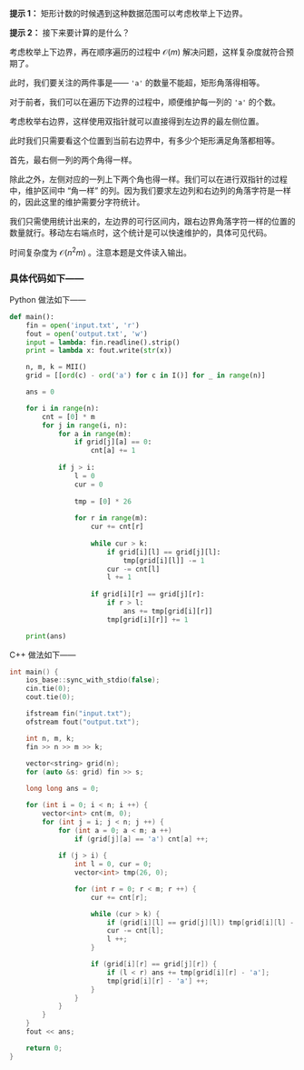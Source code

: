 **提示 1：** 矩形计数的时候遇到这种数据范围可以考虑枚举上下边界。

**提示 2：** 接下来要计算的是什么？

考虑枚举上下边界，再在顺序遍历的过程中 $\mathcal{O}(m)$ 解决问题，这样复杂度就符合预期了。

此时，我们要关注的两件事是—— `'a'` 的数量不能超，矩形角落得相等。

对于前者，我们可以在遍历下边界的过程中，顺便维护每一列的 `'a'` 的个数。

考虑枚举右边界，这样使用双指针就可以直接得到左边界的最左侧位置。

此时我们只需要看这个位置到当前右边界中，有多少个矩形满足角落都相等。

首先，最右侧一列的两个角得一样。

除此之外，左侧对应的一列上下两个角也得一样。我们可以在进行双指针的过程中，维护区间中 “角一样” 的列。因为我们要求左边列和右边列的角落字符是一样的，因此这里的维护需要分字符统计。

我们只需使用统计出来的，左边界的可行区间内，跟右边界角落字符一样的位置的数量就行。移动左右端点时，这个统计是可以快速维护的，具体可见代码。

时间复杂度为 $\mathcal{O}(n^2m)$ 。注意本题是文件读入输出。

### 具体代码如下——

Python 做法如下——

```Python []
def main():
    fin = open('input.txt', 'r')
    fout = open('output.txt', 'w')
    input = lambda: fin.readline().strip()
    print = lambda x: fout.write(str(x))

    n, m, k = MII()
    grid = [[ord(c) - ord('a') for c in I()] for _ in range(n)]

    ans = 0

    for i in range(n):
        cnt = [0] * m
        for j in range(i, n):
            for a in range(m):
                if grid[j][a] == 0:
                    cnt[a] += 1
            
            if j > i:
                l = 0
                cur = 0
                
                tmp = [0] * 26
                
                for r in range(m):
                    cur += cnt[r]
                    
                    while cur > k:
                        if grid[i][l] == grid[j][l]:
                            tmp[grid[i][l]] -= 1
                        cur -= cnt[l]
                        l += 1
                    
                    if grid[i][r] == grid[j][r]:
                        if r > l:
                            ans += tmp[grid[i][r]]
                        tmp[grid[i][r]] += 1

    print(ans)
```

C++ 做法如下——

```cpp []
int main() {
    ios_base::sync_with_stdio(false);
    cin.tie(0);
    cout.tie(0);

    ifstream fin("input.txt");
    ofstream fout("output.txt");

    int n, m, k;
    fin >> n >> m >> k;
    
    vector<string> grid(n);
    for (auto &s: grid) fin >> s;

    long long ans = 0;

    for (int i = 0; i < n; i ++) {
        vector<int> cnt(m, 0);
        for (int j = i; j < n; j ++) {
            for (int a = 0; a < m; a ++)
                if (grid[j][a] == 'a') cnt[a] ++;
            
            if (j > i) {
                int l = 0, cur = 0;
                vector<int> tmp(26, 0);

                for (int r = 0; r < m; r ++) {
                    cur += cnt[r];

                    while (cur > k) {
                        if (grid[i][l] == grid[j][l]) tmp[grid[i][l] - 'a'] --;
                        cur -= cnt[l];
                        l ++;
                    }

                    if (grid[i][r] == grid[j][r]) {
                        if (l < r) ans += tmp[grid[i][r] - 'a'];
                        tmp[grid[i][r] - 'a'] ++;
                    }
                }
            }
        }
    }
    fout << ans;

    return 0;
}
```